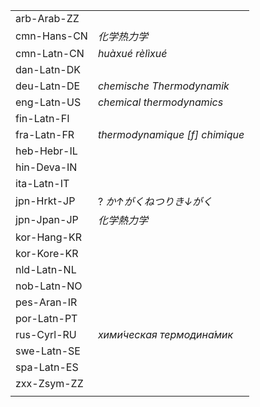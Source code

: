 | | |
|-|-|
| arb-Arab-ZZ |  |
| cmn-Hans-CN | _化学热力学_ |
| cmn-Latn-CN | _huàxué rèlìxué_ |
| dan-Latn-DK |  |
| deu-Latn-DE | _chemische Thermodynamik_ |
| eng-Latn-US | _chemical thermodynamics_ |
| fin-Latn-FI |  |
| fra-Latn-FR | _thermodynamique [f] chimique_ |
| heb-Hebr-IL |  |
| hin-Deva-IN |  |
| ita-Latn-IT |  |
| jpn-Hrkt-JP | ? _か↑がくねつりき↓がく_ |
| jpn-Jpan-JP | _化学熱力学_ |
| kor-Hang-KR |  |
| kor-Kore-KR |  |
| nld-Latn-NL |  |
| nob-Latn-NO |  |
| pes-Aran-IR |  |
| por-Latn-PT |  |
| rus-Cyrl-RU | _хими́ческая термодина́мик_ |
| swe-Latn-SE |  |
| spa-Latn-ES |  |
| zxx-Zsym-ZZ |  |
|  |  |
